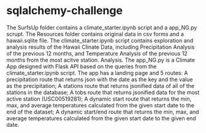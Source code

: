 # sqlalchemy-challenge
The SurfsUp folder contains a climate_starter.ipynb script and a app_NG.py scrupt. The Resources folder contains original data in csv forms and a hawaii.sqlite file.
The climate_starter.ipynb script contains exploration and analysis results of the Hawaii Clinate Data, including Precipitation Analysis of the previous 12 months, and Temperature Analysis of the previous 12 months from the most acitve station. Analysis.
The app_NG.py is a Climate App designed with Flask API based on the queries from the climate_starter.ipynb script. The app has a landing page and 5 routes:
	A precipitation route that returns json with the date as the key and the value as the precipitation;
	A stations route that returns jsonified data of all of the stations in the database;
	A tobs route that returns jsonified data for the most active station (USC00519281);
	A dynamic start route that returns the min, max, and average temperatures calculated from the given start date to the end of the dataset;
	A dynamic start/end route that returns the min, max, and average temperatures calculated from the given start date to the given end date.

